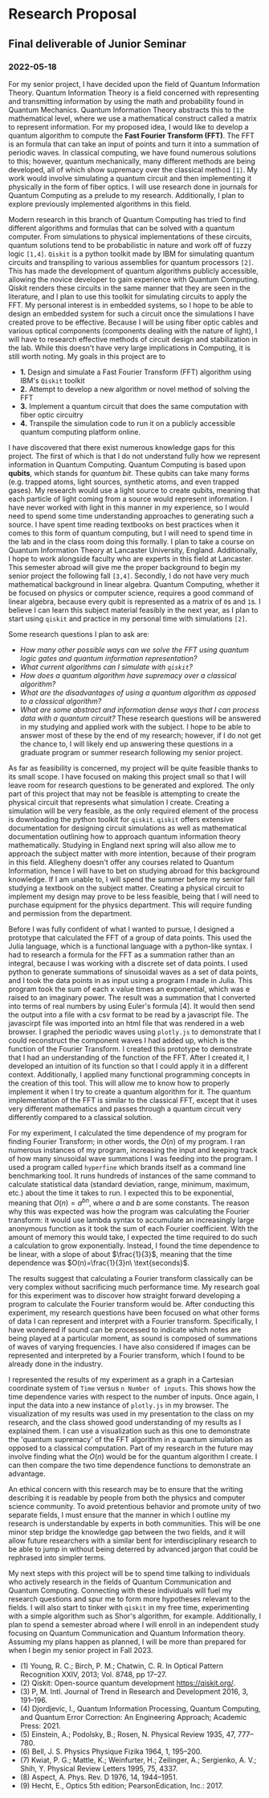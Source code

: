 # Research Proposal
## Final deliverable of Junior Seminar
### 2022-05-18


For my senior project, I have decided upon the field of Quantum Information Theory. Quantum Information Theory is a field concerned with representing and transmitting information by using the math and probability found in Quantum Mechanics. Quantum Information Theory abstracts this to the mathematical level, where we use a mathematical construct called a matrix to represent information. For my proposed idea, I would like to develop a quantum algorithm to compute the **Fast Fourier Transform (FFT)**. The FFT is an formula that can take an input of points and turn it into a summation of periodic waves. In classical computing, we have found numerous solutions to this; however, quantum mechanically, many different methods are being developed, all of which show supremacy over the classical method `[1]`. My work would involve simulating a quantum circuit and then implementing it physically in the form of fiber optics. I will use research done in journals for Quantum Computing as a prelude to my research. Additionally, I plan to explore previously implemented algorithms in this field.

Modern research in this branch of Quantum Computing has tried to find different algorithms and formulas that can be solved with a quantum computer. From simulations to physical implementations of these circuits, quantum solutions tend to be probabilistic in nature and work off of fuzzy logic `[1,4]`. `Qiskit` is a python toolkit made by IBM for simulating quantum circuits and transpiling to various assemblies for quantum processors `[2]`. This has made the development of quantum algorithms publicly accessible, allowing the novice developer to gain experience with Quantum Computing. Qiskit renders these circuits in the same manner that they are seen in the literature, and I plan to use this toolkit for simulating circuits to apply the FFT. My personal interest is in embedded systems, so I hope to be able to design an embedded system for such a circuit once the simulations I have created prove to be effective. Because I will be using fiber optic cables and various optical components (components dealing with the nature of light), I will have to research effective methods of circuit design and stabilization in the lab. While this doesn't have very large implications in Computing, it is still worth noting. My goals in this project are to
* **1.** Design and simulate a Fast Fourier Transform (FFT) algorithm using IBM's `Qiskit` toolkit
* **2.** Attempt to develop a new algorithm or novel method of solving the FFT
* **3.** Implement a quantum circuit that does the same computation with fiber optic circuitry
* **4.** Transpile the simulation code to run it on a publicly accessible quantum computing platform online.

I have discovered that there exist numerous knowledge gaps for this project. The first of which is that I do not understand fully how we represent information in Quantum Computing. Quantum Computing is based upon **qubits**, which stands for *quantum bit*. These qubits can take many forms (e.g. trapped atoms, light sources, synthetic atoms, and even trapped gases). My research would use a light source to create qubits, meaning that each particle of light coming from a source would represent information. I have never worked with light in this manner in my experience, so I would need to spend some time understanding approaches to generating such a source. I have spent time reading textbooks on best practices when it comes to this form of quantum computing, but I will need to spend time in the lab and in the class room doing this formally. I plan to take a course on Quantum Information Theory at Lancaster University, England. Additionally, I hope to work alongside faculty who are experts in this field at Lancaster. This semester abroad will give me the proper background to begin my senior project the following fall `[3,4]`. Secondly, I do not have very much mathematical background in linear algebra. Quantum Computing, whether it be focused on physics or computer science, requires a good command of linear algebra, because every qubit is represented as a matrix of `0`s and `1`s. I believe I can learn this subject material feasibly in the next year, as I plan to start using `qiskit` and practice in my personal time with simulations `[2]`.

Some research questions I plan to ask are:
  * *How many other possible ways can we solve the FFT using quantum logic gates and quantum information representation?*
  * *What current algorithms can I simulate with `qiskit`?*
  * *How does a quantum algorithm have supremacy over a classical algorithm?*
  * *What are the disadvantages of using a quantum algorithm as opposed to a classical algorithm?*
  * *What are some abstract and information dense ways that I can process data with a quantum circuit?*
These research questions will be answered in my studying and applied work with the subject. I hope to be able to answer most of these by the end of my research; however, if I do not get the chance to, I will likely end up answering these questions in a graduate program or summer research following my senior project.

As far as feasibility is concerned, my project will be quite feasible thanks to its small scope. I have focused on making this project small so that I will leave room for research questions to be generated and explored. The only part of this project that may not be feasible is attempting to create the physical circuit that represents what simulation I create. Creating a simulation will be very feasible, as the only required element of the process is downloading the python toolkit for `qiskit`. `qiskit` offers extensive documentation for designing circuit simulations as well as mathematical documentation outlining how to approach quantum information theory mathematically. Studying in England next spring will also allow me to approach the subject matter with more intention, because of their program in this field. Allegheny doesn't offer any courses related to Quantum Information, hence I will have to bet on studying abroad for this background knowledge. If I am unable to, I will spend the summer before my senior fall studying a textbook on the subject matter. Creating a physical circuit to implement my design may prove to be less feasible, being that I will need to purchase equipment for the physics department. This will require funding and permission from the department.

Before I was fully confident of what I wanted to pursue, I designed a prototype that calculated the FFT of a group of data points. This used the Julia language, which is a functional language with a python-like syntax. I had to research a formula for the FFT as a summation rather than an integral, because I was working with a discrete set of data points. I used python to generate summations of sinusoidal waves as a set of data points, and I took the data points in as input using a program I made in Julia. This program took the sum of each x value times an exponential, which was e raised to an imaginary power. The result was a summation that I converted into terms of real numbers by using Euler's formula [4]. It would then send the output into a file with a csv format to be read by a javascript file. The javascirpt file was imported into an html file that was rendered in a web browser. I graphed the periodic waves using `plotly.js` to demonstrate that I could reconstruct the component waves I had added up, which is the function of the Fourier Transform. I created this prototype to demonstrate that I had an understanding of the function of the FFT. After I created it, I developed an intuition of its function so that I could apply it in a different context. Additionally, I applied many functional programming concepts in the creation of this tool. This will allow me to know how to properly implement it when I try to create a quantum algorithm for it. The quantum implementation of the FFT is similar to the classical FFT, except that it uses very different mathematics and passes through a quantum circuit very differently compared to a classical solution.

For my experiment, I calculated the time dependence of my program for finding Fourier Transform; in other words, the $O(n)$ of my program. I ran numerous instances of my program, increasing the input and keeping track of how many sinusoidal wave summations I was feeding into the program. I used a program called `hyperfine` which brands itself as a command line benchmarking tool. It runs hundreds of instances of the same command to calculate statistical data (standard deviation, range, minimum, maximum, etc.) about the time it takes to run. I expected this to be exponential, meaning that $O(n)=a^{bn}$, where $a$ and $b$ are some constants. The reason why this was expected was how the program was calculating the Fourier transform: it would use lambda syntax to accumulate an increasingly large anonymous function as it took the sum of each Fourier coefficient. With the amount of memory this would take, I expected the time required to do such a calculation to grow exponentially. Instead, I found the time dependence to be linear, with a slope of about $\frac{1}{3}$, meaning that the time dependence was $O(n)=\frac{1}{3}n\ \text{seconds}$.

The results suggest that calculating a Fourier transform classically can be very complex without sacrificing much performance time. My research goal for this experiment was to discover how straight forward developing a program to calculate the Fourier transform would be. After conducting this experiment, my research questions have been focused on what other forms of data I can represent and interpret with a Fourier transform. Specifically, I have wondered if sound can be processed to indicate which notes are being played at a particular moment, as sound is composed of summations of waves of varying frequencies. I have also considered if images can be represented and interpreted by a Fourier transform, which I found to be already done in the industry.

I represented the results of my experiment as a graph in a Cartesian coordinate system of `Time` versus `n Number of inputs`. This shows how the time dependence varies with respect to the number of inputs. Once again, I input the data into a new instance of `plotly.js` in my browser. The visualization of my results was used in my presentation to the class on my research, and the class showed good understanding of my results as I explained them. I can use a visualization such as this one to demonstrate the 'quantum supremacy' of the FFT algorithm in a quantum simulation as opposed to a classical computation. Part of my research in the future may involve finding what the $O(n)$ would be for the quantum algorithm I create. I can then compare the two time dependence functions to demonstrate an advantage.

An ethical concern with this research may be to ensure that the writing describing it is readable by people from both the physics and computer science community. To avoid pretentious behavior and promote unity of two separate fields, I must ensure that the manner in which I outline my research is understandable by experts in both communities. This will be one minor step bridge the knowledge gap between the two fields, and it will allow future researchers with a similar bent for interdisciplinary research to be able to jump in without being deterred by advanced jargon that could be rephrased into simpler terms.

My next steps with this project will be to spend time talking to individuals who actively research in the fields of Quantum Communication and Quantum Computing. Connecting with these individuals will fuel my research questions and spur me to form more hypotheses relevant to the fields. I will also start to tinker with `qiskit` in my free time, experimenting with a simple algorithm such as Shor's algorithm, for example. Additionally, I plan to spend a semester abroad where I will enroll in an independent study focusing on Quantum Communication and Quantum Information theory. Assuming my plans happen as planned, I will be more than prepared for when I begin my senior project in Fall 2023.

* (1) Young, R. C.; Birch, P. M.; Chatwin, C. R. In Optical Pattern Recognition XXIV, 2013; Vol. 8748, pp 17–27.
* (2) Qiskit: Open-source quantum development https://qiskit.org/.
* (3) P, M. Intl. Journal of Trend in Research and Development 2016, 3, 191–196.
* (4) Djordjevic, I., Quantum Information Processing, Quantum Computing, and Quantum Error Correction: An Engineering Approach; Academic Press: 2021.
* (5) Einstein, A.; Podolsky, B.; Rosen, N. Physical Review 1935, 47, 777–780.
* (6) Bell, J. S. Physics Physique Fizika 1964, 1, 195–200.
* (7) Kwiat, P. G.; Mattle, K.; Weinfurter, H.; Zeilinger, A.; Sergienko, A. V.; Shih, Y. Physical Review Letters 1995, 75, 4337.
* (8) Aspect, A. Phys. Rev. D 1976, 14, 1944–1951.
* (9) Hecht, E., Optics 5th edition; PearsonEdication, Inc.: 2017.
